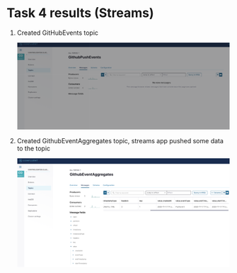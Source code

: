 # Task 4 results (Streams)

1. Created GitHubEvents topic

   ![Alt text](./screenshots/01.png?raw=true)

2. Created GithubEventAggregates topic, streams app pushed some data to the topic

   ![Alt text](./screenshots/02.png?raw=true)
